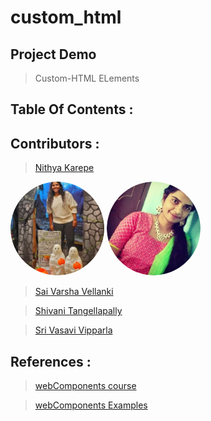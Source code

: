 # custom_html

## Project Demo
> Custom-HTML ELements











## Table Of Contents :





## 



## Contributors :
>[Nithya Karepe](https://github.com/KarepeN)



<img src="vsv.png" alt="drawing" width="150" style="border-radius:50%" />     <img src="vani.jpg.png" alt="drawing" width="150" style="border-radius:50%" />   
>[Sai Varsha Vellanki](https://github.com/cherryvarsha99)

>[Shivani Tangellapally](https://github.com/shivani-ta)

>[Sri Vasavi Vipparla](https://github.com/Srivasavi-vipparla)

## References :

>[webComponents course](https://www.youtube.com/watch?v=PCWaFLy3VUo) 


>[webComponents Examples](https://github.com/mdn/web-components-examples)






